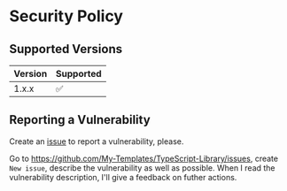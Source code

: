# Security Policy

## Supported Versions

| Version | Supported          |
| ------- | ------------------ |
| 1.x.x   | :white_check_mark: |

## Reporting a Vulnerability

Create an [issue][issue] to report a vulnerability, please.

Go to <https://github.com/My-Templates/TypeScript-Library/issues>, create `New issue`, describe the vulnerability as well as possible. When I read the vulnerability description, I'll give a feedback on futher actions.

[issue]: https://github.com/My-Templates/TypeScript-Library/issues

